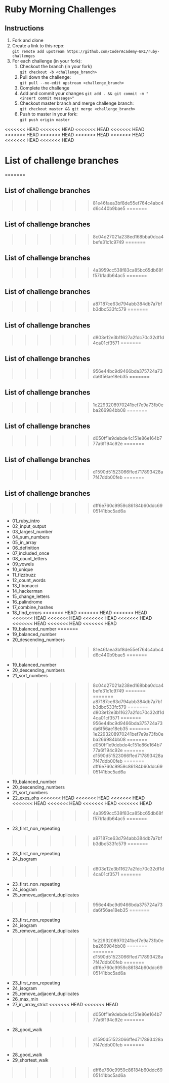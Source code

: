 # Ruby Morning Challenges

## Instructions
1. Fork and clone
2. Create a link to this repo: <br/>
   `git remote add upstream https://github.com/CoderAcademy-BRI/ruby-challenges`
3. For each challenge (in your fork):
    1. Checkout the branch (in your fork)<br/>
     `git checkout -b <challenge_branch>`
    3. Pull down the challenge: <br/>
     `git pull --no-edit upstream <challenge_branch>`
    4. Complete the challenge
    5. Add and commit your changes
    `git add . && git commit -m "<insert commit message>"`
    6. Checkout master branch and merge challenge branch:<br/>
    `git checkout master && git merge <challenge_branch>`
    7. Push to master in your fork:<br/>
     `git push origin master`

<<<<<<< HEAD
<<<<<<< HEAD
<<<<<<< HEAD
<<<<<<< HEAD
<<<<<<< HEAD
<<<<<<< HEAD
<<<<<<< HEAD
<<<<<<< HEAD
<<<<<<< HEAD
<<<<<<< HEAD
# List of challenge branches
=======
## List of challenge branches
>>>>>>> 81e46faea3bf8de55ef764c4abc4d6c440b9bae5
=======
## List of challenge branches
>>>>>>> 8c04d27021a238ed168bba0dca4befe31c1c9749
=======
## List of challenge branches
>>>>>>> 4a3959cc538f83ca85bc65db68ff57b1adb64ac5
=======
## List of challenge branches
>>>>>>> a87187ce63d794abb384db7a7bfb3dbc533fc579
=======
## List of challenge branches
>>>>>>> d803e12e3b11627a2fdc70c32df1d4ca01cf3571
=======
## List of challenge branches
>>>>>>> 956e44bc9d9466bda375724a73da6f56ae18eb35
=======
## List of challenge branches
>>>>>>> 1e2293208970241bef7e9a73fb0eba266984bb08
=======
## List of challenge branches
>>>>>>> d050ff1e9debde4c151e86e164b777a6f194c92e
=======
## List of challenge branches
>>>>>>> d1590d51523066ffed717893428a7f47ddb00feb
=======
## List of challenge branches
>>>>>>> dff6e760c9959c86184b60ddc6905141bbc5ad6a
* 01_ruby_intro
* 02_input_output
* 03_largest_number
* 04_sum_numbers
* 05_in_array
* 06_definition
* 07_included_once
* 08_count_letters
* 09_vowels
* 10_unique
* 11_fizzbuzz
* 12_count_words
* 13_fibonacci
* 14_hackerman
* 15_change_letters
* 16_palindrome
* 17_combine_hashes
* 18_find_errors
<<<<<<< HEAD
<<<<<<< HEAD
<<<<<<< HEAD
<<<<<<< HEAD
<<<<<<< HEAD
<<<<<<< HEAD
<<<<<<< HEAD
<<<<<<< HEAD
<<<<<<< HEAD
<<<<<<< HEAD
* 19_balanced_number
=======
* 19_balanced_number
* 20_descending_numbers
>>>>>>> 81e46faea3bf8de55ef764c4abc4d6c440b9bae5
=======
* 19_balanced_number
* 20_descending_numbers
* 21_sort_numbers
>>>>>>> 8c04d27021a238ed168bba0dca4befe31c1c9749
=======
=======
>>>>>>> a87187ce63d794abb384db7a7bfb3dbc533fc579
=======
>>>>>>> d803e12e3b11627a2fdc70c32df1d4ca01cf3571
=======
>>>>>>> 956e44bc9d9466bda375724a73da6f56ae18eb35
=======
>>>>>>> 1e2293208970241bef7e9a73fb0eba266984bb08
=======
>>>>>>> d050ff1e9debde4c151e86e164b777a6f194c92e
=======
>>>>>>> d1590d51523066ffed717893428a7f47ddb00feb
=======
>>>>>>> dff6e760c9959c86184b60ddc6905141bbc5ad6a
* 19_balanced_number
* 20_descending_numbers
* 21_sort_numbers
* 22_exes_ohs
<<<<<<< HEAD
<<<<<<< HEAD
<<<<<<< HEAD
<<<<<<< HEAD
<<<<<<< HEAD
<<<<<<< HEAD
<<<<<<< HEAD
>>>>>>> 4a3959cc538f83ca85bc65db68ff57b1adb64ac5
=======
* 23_first_non_repeating
>>>>>>> a87187ce63d794abb384db7a7bfb3dbc533fc579
=======
* 23_first_non_repeating
* 24_isogram
>>>>>>> d803e12e3b11627a2fdc70c32df1d4ca01cf3571
=======
* 23_first_non_repeating
* 24_isogram
* 25_remove_adjacent_duplicates
>>>>>>> 956e44bc9d9466bda375724a73da6f56ae18eb35
=======
* 23_first_non_repeating
* 24_isogram
* 25_remove_adjacent_duplicates
>>>>>>> 1e2293208970241bef7e9a73fb0eba266984bb08
=======
=======
>>>>>>> d1590d51523066ffed717893428a7f47ddb00feb
=======
>>>>>>> dff6e760c9959c86184b60ddc6905141bbc5ad6a
* 23_first_non_repeating
* 24_isogram
* 25_remove_adjacent_duplicates
* 26_max_min
* 27_in_array_strict
<<<<<<< HEAD
<<<<<<< HEAD
>>>>>>> d050ff1e9debde4c151e86e164b777a6f194c92e
=======
* 28_good_walk
>>>>>>> d1590d51523066ffed717893428a7f47ddb00feb
=======
* 28_good_walk
* 29_shortest_walk
>>>>>>> dff6e760c9959c86184b60ddc6905141bbc5ad6a
